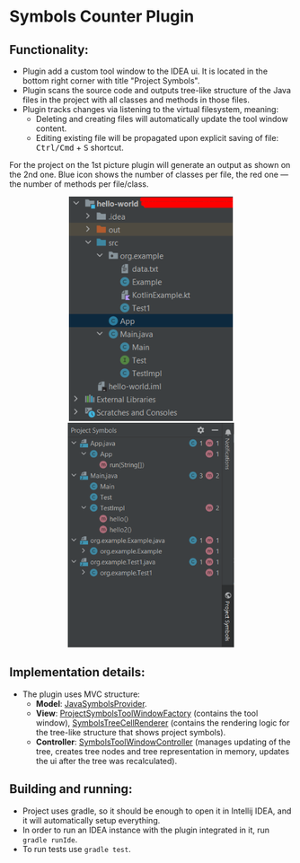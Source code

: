 # Symbols Counter Plugin

## Functionality:
- Plugin add a custom tool window to the IDEA ui. It is located in the bottom right corner with title "Project Symbols".
- Plugin scans the source code and outputs tree-like structure of the Java files in the project with all classes and methods in those files.
- Plugin tracks changes via listening to the virtual filesystem, meaning:
  - Deleting and creating files will automatically update the tool window content.
  - Editing existing file will be propagated upon explicit saving of file: <kbd>Ctrl/Cmd</kbd> + <kbd>S</kbd> shortcut.

For the project on the 1st picture plugin will generate an output as shown on the 2nd one. Blue icon shows the number of classes per file, the red one — the number of methods per file/class.
<div style="text-align: center;">
    <img height="400" src="readme/imgs/functionality-1-1.png" />
    <img height="400" src="readme/imgs/functionality-1-2.png" />
</div>

## Implementation details:
- The plugin uses MVC structure:
  - **Model**: [JavaSymbolsProvider](./src/main/java/symbolscounterplugin/model/JavaSymbolsProvider.java).
  - **View**: [ProjectSymbolsToolWindowFactory](./src/main/java/symbolscounterplugin/ui/ProjectSymbolsToolWindowFactory.java) (contains the tool window), [SymbolsTreeCellRenderer](./src/main/java/symbolscounterplugin/ui/tree/SymbolsTreeCellRenderer.java) (contains the rendering logic for the tree-like structure that shows project symbols).
  - **Controller**: [SymbolsToolWindowController](./src/main/java/symbolscounterplugin/controller/SymbolsToolWindowController.java) (manages updating of the tree, creates tree nodes and tree representation in memory, updates the ui after the tree was recalculated).

## Building and running:
- Project uses gradle, so it should be enough to open it in Intellij IDEA, and it will automatically setup everything.
- In order to run an IDEA instance with the plugin integrated in it, run `gradle runIde`.
- To run tests use `gradle test`.